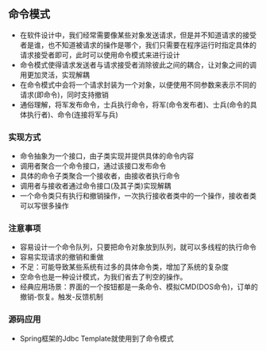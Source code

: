 ## 命令模式

-   在软件设计中，我们经常需要像某些对象发送请求，但是并不知道请求的接受者是谁，也不知道被请求的操作是哪个，我们只需要在程序运行时指定具体的请求接受者即可，此时可以使用命令模式来进行设计
-   命令模式使得请求发送者与请求接受者消除彼此之间的耦合，让对象之间的调用更加灵活，实现解耦
-   在命令模式中会将一个请求封装为一个对象，以便使用不同参数来表示不同的请求(即命令)，同时支持撤销
-   通俗理解，将军发布命令，士兵执行命令，将军(命令发布者)、士兵(命令的具体执行者)、命令(连接将军与兵)

### 实现方式

-   命令抽象为一个接口，由子类实现并提供具体的命令内容
-   调用者聚合一个命令接口，通过该接口发布命令
-   具体的命令子类聚合一个接收者，由接收者执行命令
-   调用者与接收者通过命令接口(及其子类)实现解耦
-   一个命令类只有执行和撤销操作，一次执行接收者类中的一个操作，接收者类可以写很多操作

### 注意事项

-   容易设计一个命令队列，只要把命令对象放到队列，就可以多线程的执行命令
-   容易实现请求的撤销和重做
-   不足：可能导致某些系统有过多的具体命令类，增加了系统的复杂度
-   空命令也是一种设计模式，为我们省去了判空的操作。
-   经典应用场景：界面的一个按钮都是一条命令、模拟CMD(DOS命令)，订单的撤销-恢复。触发-反馈机制

### 源码应用

-   Spring框架的Jdbc Template就使用到了命令模式